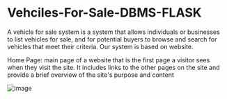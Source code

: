# Vehciles-For-Sale-DBMS-FLASK
A vehicle for sale system is a system that allows individuals or businesses to list vehicles for sale, and for potential buyers to browse and search for vehicles that meet their criteria.  Our system is based on website.


Home Page: main page of a website that is the first page a visitor sees when they visit the site. It includes links to the other pages on the site and provide a brief overview of the site's purpose and content


![image](https://user-images.githubusercontent.com/95187142/230668558-b6aceb5d-3e02-468b-916e-4511d0e91748.png)
